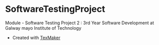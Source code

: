 # SoftwareTestingProject
Module - Software Testing  Project 2  : 3rd Year Software Development at Galway mayo Institute of Technology
- Created with [TexMaker](https://www.xm1math.net/texmaker/) 
